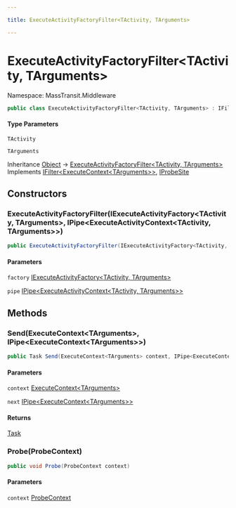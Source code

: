```yaml
---

title: ExecuteActivityFactoryFilter<TActivity, TArguments>

---
```


# ExecuteActivityFactoryFilter\<TActivity, TArguments\>

Namespace: MassTransit.Middleware

```csharp
public class ExecuteActivityFactoryFilter<TActivity, TArguments> : IFilter<ExecuteContext<TArguments>>, IProbeSite
```

#### Type Parameters

`TActivity`<br/>

`TArguments`<br/>

Inheritance [Object](https://learn.microsoft.com/en-us/dotnet/api/system.object) → [ExecuteActivityFactoryFilter\<TActivity, TArguments\>](../masstransit-middleware/executeactivityfactoryfilter-2)<br/>
Implements [IFilter\<ExecuteContext\<TArguments\>\>](../../masstransit-abstractions/masstransit/ifilter-1), [IProbeSite](../../masstransit-abstractions/masstransit/iprobesite)

## Constructors

### **ExecuteActivityFactoryFilter(IExecuteActivityFactory\<TActivity, TArguments\>, IPipe\<ExecuteActivityContext\<TActivity, TArguments\>\>)**

```csharp
public ExecuteActivityFactoryFilter(IExecuteActivityFactory<TActivity, TArguments> factory, IPipe<ExecuteActivityContext<TActivity, TArguments>> pipe)
```

#### Parameters

`factory` [IExecuteActivityFactory\<TActivity, TArguments\>](../../masstransit-abstractions/masstransit/iexecuteactivityfactory-2)<br/>

`pipe` [IPipe\<ExecuteActivityContext\<TActivity, TArguments\>\>](../../masstransit-abstractions/masstransit/ipipe-1)<br/>

## Methods

### **Send(ExecuteContext\<TArguments\>, IPipe\<ExecuteContext\<TArguments\>\>)**

```csharp
public Task Send(ExecuteContext<TArguments> context, IPipe<ExecuteContext<TArguments>> next)
```

#### Parameters

`context` [ExecuteContext\<TArguments\>](../../masstransit-abstractions/masstransit/executecontext-1)<br/>

`next` [IPipe\<ExecuteContext\<TArguments\>\>](../../masstransit-abstractions/masstransit/ipipe-1)<br/>

#### Returns

[Task](https://learn.microsoft.com/en-us/dotnet/api/system.threading.tasks.task)<br/>

### **Probe(ProbeContext)**

```csharp
public void Probe(ProbeContext context)
```

#### Parameters

`context` [ProbeContext](../../masstransit-abstractions/masstransit/probecontext)<br/>
